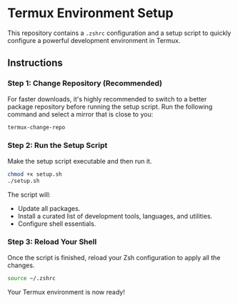 # Termux Environment Setup

This repository contains a `.zshrc` configuration and a setup script to quickly configure a powerful development environment in Termux.

## Instructions

### Step 1: Change Repository (Recommended)

For faster downloads, it's highly recommended to switch to a better package repository before running the setup script. Run the following command and select a mirror that is close to you:

```bash
termux-change-repo
```

### Step 2: Run the Setup Script

Make the setup script executable and then run it.

```bash
chmod +x setup.sh
./setup.sh
```

The script will:
- Update all packages.
- Install a curated list of development tools, languages, and utilities.
- Configure shell essentials.

### Step 3: Reload Your Shell

Once the script is finished, reload your Zsh configuration to apply all the changes.

```bash
source ~/.zshrc
```

Your Termux environment is now ready!
